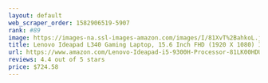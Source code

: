 ```yaml
---
layout: default 
﻿web_scraper_order: 1582906519-5907
rank: #89
image: https://images-na.ssl-images-amazon.com/images/I/81XvT%2BahkoL.jpg
title: Lenovo Ideapad L340 Gaming Laptop, 15.6 Inch FHD (1920 X 1080) IPS Display, Intel Core i5…
url: https://www.amazon.com/Lenovo-Ideapad-i5-9300H-Processor-81LK00HDUS/dp/B07VC55LF5/ref=zg_mw_pc_89?_encoding=UTF8&psc=1&refRID=EM7YADC22S0GE9S6JC4D
reviews: 4.4 out of 5 stars
price: $724.58 
---
```

